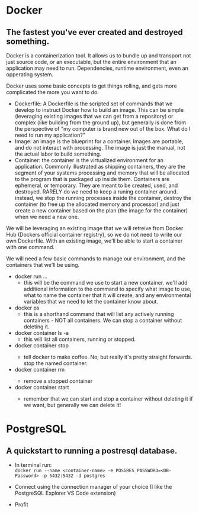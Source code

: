 # Docker
## The fastest you've ever created and destroyed something.

Docker is a containerization tool. It allows us to bundle up and transport not just source code, or an executable, but the entire environment that an application may need to run. Dependencies, runtime environment, even an opperating system.

Docker uses some basic concepts to get things rolling, and gets more complicated the more you want to do.
- Dockerfile: A Dockerfile is the scripted set of commands that we develop to instruct Docker how to build an image. This can be simple (leveraging existing images that we can get from a repository) or complex (like building from the ground up), but generally is done from the perspective of "my computer is brand new out of the box. What do I need to run my application?"
- Image: an image is the blueprint for a container. Images are portable, and do not interact with processing. The image is just the manual, not the actual labor to build something.
- Container: the container is the virtualized environment for an application. Commonly illustrated as shipping containers, they are the segment of your systems processing and memory that will be allocated to the program that is packaged up inside them. Containers are ephemeral, or temporary. They are meant to be created, used, and destroyed. RARELY do we need to keep a runing container around. instead, we stop the running processes inside the container, destroy the container (to free up the allocated memory and processor) and just create a new container based on the plan (the image for the container) when we need a new one.

We will be leveraging an existing image that we will retreive from Docker Hub (Dockers official container registry), so we do not need to write our own Dockerfile. With an existing image, we'll be able to start a container with one command.

We will need a few basic commands to manage our environment, and the containers that we'll be using.
- docker run ...
    - this will be the command we use to start a new container. we'll add additional information to the command to specify what image to use, what to name the container that it will create, and any environmental variables that we need to let the container know about.
- docker ps
    - this is a shorthand command that will list any actively running containers - NOT all containers. We can stop a container without deleting it.
- docker container ls -a
    - this will list all containers, running or stopped.
- docker container stop <name>
    - tell docker to make coffee. No, but really it's pretty straight forwards. stop the named container.
- docker container rm <name>
    - remove a stopped container
- docker container start <name>
    - remember that we can start and stop a container without deleting it if we want, but generally we can delete it!



# PostgreSQL
## A quickstart to running a postresql database.

- In terminal run:  
`docker run --name <container-name> -e POSGRES_PASSWORD=<DB-Password> -p 5432:5432 -d postgres`

- Connect using the connection manager of your choice (I like the PostgreSQL Explorer VS Code extension)

- Profit